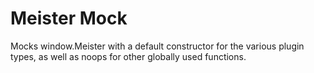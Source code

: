 # Meister Mock

Mocks window.Meister with a default constructor for the various plugin types, as well as noops for other globally used functions.
